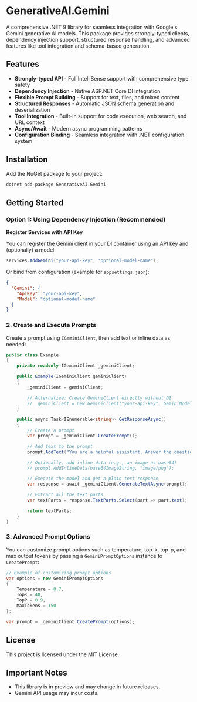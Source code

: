 # GenerativeAI.Gemini

A comprehensive .NET 9 library for seamless integration with Google's Gemini generative AI models. This package provides strongly-typed clients, dependency injection support, structured response handling, and advanced features like tool integration and schema-based generation.

## Features

- **Strongly-typed API** - Full IntelliSense support with comprehensive type safety
- **Dependency Injection** - Native ASP.NET Core DI integration
- **Flexible Prompt Building** - Support for text, files, and mixed content
- **Structured Responses** - Automatic JSON schema generation and deserialization
- **Tool Integration** - Built-in support for code execution, web search, and URL context
- **Async/Await** - Modern async programming patterns
- **Configuration Binding** - Seamless integration with .NET configuration system

## Installation

Add the NuGet package to your project:

````````bash
dotnet add package GenerativeAI.Gemini
````````

## Getting Started

### Option 1: Using Dependency Injection (Recommended)

**Register Services with API Key**

You can register the Gemini client in your DI container using an API key and (optionally) a model:

````````csharp
services.AddGemini("your-api-key", "optional-model-name");
````````

Or bind from configuration (example for `appsettings.json`):

````````json
{
  "Gemini": {
    "ApiKey": "your-api-key",
    "Model": "optional-model-name"
  }
}
````````

### 2. Create and Execute Prompts

Create a prompt using `IGeminiClient`, then add text or inline data as needed:

````````csharp
public class Example
{
    private readonly IGeminiClient _geminiClient;

    public Example(IGeminiClient geminiClient)
    {
        _geminiClient = geminiClient;

        // Alternative: Create GeminiClient directly without DI
        // _geminiClient = new GeminiClient("your-api-key", GeminiModel.Gemini2_5Pro);
    }

    public async Task<IEnumerable<string>> GetResponseAsync()
    {
        // Create a prompt
        var prompt = _geminiClient.CreatePrompt();

        // Add text to the prompt
        prompt.AddText("You are a helpful assistant. Answer the question: What is the capital of France?");

        // Optionally, add inline data (e.g., an image as base64)
        // prompt.AddInlineData(base64ImageString, "image/png");

        // Execute the model and get a plain text response
        var response = await _geminiClient.GenerateTextAsync(prompt);

        // Extract all the text parts
        var textParts = response.TextParts.Select(part => part.text);

        return textParts;
    }
}
````````

### 3. Advanced Prompt Options

You can customize prompt options such as temperature, top-k, top-p, and max output tokens by passing a `GeminiPromptOptions` instance to `CreatePrompt`:

````````csharp
// Example of customizing prompt options
var options = new GeminiPromptOptions
{
    Temperature = 0.7,
    TopK = 40,
    TopP = 0.9,
    MaxTokens = 150
};

var prompt = _geminiClient.CreatePrompt(options);
````````

## License

This project is licensed under the MIT License.

## Important Notes

- This library is in preview and may change in future releases.
- Gemini API usage may incur costs.
